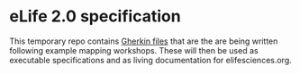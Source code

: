 eLife 2.0 specification
=======================

This temporary repo contains [Gherkin files](https://github.com/cucumber/cucumber/wiki/Gherkin) that are the are being written following example mapping workshops. These will then be used as executable specifications and as living documentation for elifesciences.org.
